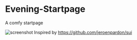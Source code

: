 # Evening-Startpage
A comfy startpage

![screenshot](https://i.imgur.com/YCsxMbo.png)
Inspired by https://github.com/jeroenpardon/sui

